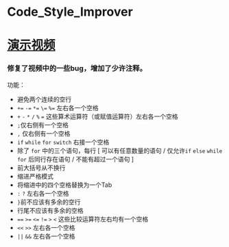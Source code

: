 # Code_Style_Improver


# [演示视频](https://www.bilibili.com/video/BV1kA411w7Sg)
### 修复了视频中的一些bug，增加了少许注释。

功能：
- 避免两个连续的空行
- `+=` `-=` `*=` `\=` `%=` 左右各一个空格
- `+` `-` `*` `/` `%` `=` 这些算术运算符（或赋值运算符）左右各一个空格
- `;`仅右侧有一个空格
- `,` 仅右侧有一个空格
- `if` `while` `for` `switch` 右接一个空格
- 除了 `for` 中的三个语句，每行 [ 可以有任意数量的语句 / 仅允许`if` `else` `while` `for` 后同行存在语句 / 不能有超过一个语句 ]
- 前大括号从不换行
- 缩进严格模式
- 将缩进中的四个空格替换为一个Tab
- `:` `?` 左右各一个空格 
- `}`前不应该有多余的空行
- 行尾不应该有多余的空格
- `==` `>=` `<=` `!=` `>` `<` 这些比较运算符左右均有一个空格
- `<<` `>>` 左右各一个空格
-  `||` `&&` 左右各一个空格
